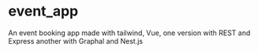 # event_app
An event booking app made with tailwind, Vue, one version with REST and Express another with Graphal and Nest.js
